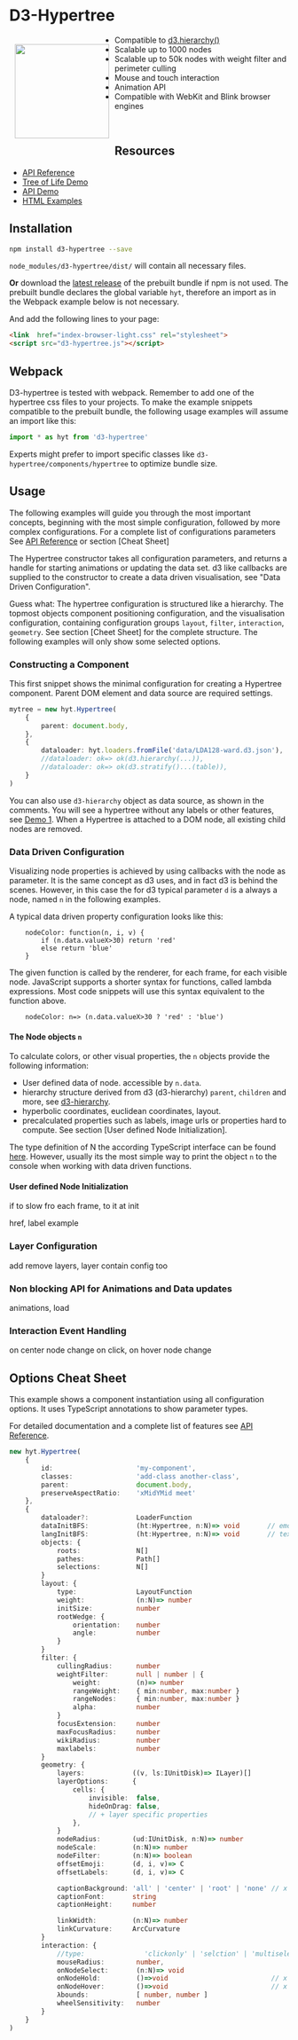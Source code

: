 <!--
<p align="justify">
<p align="center">
<a href="https://glouwa.github.io/d3-hypertree/">
  <img src="docs/img/screenshot-light-github.png?raw=true">
</a>
</p>
</p>
-->

<!--
<iframe width="590" height="590" src="https://glouwa.github.io/" frameborder="0" allowfullscreen="allowfullscreen"></iframe>

<iframe width="560" height="315" src="http://www.youtube.com/embed/t6kxOXOJj8E" frameborder="0" allowfullscreen="allowfullscreen"></iframe>
-->

# D3-Hypertree
<!--
<p align="justify">
<p align="center">
A Scalable Intercative Web Component for Hyperbolic Tree Visualisations.
</p>
</p>
-->

<a href="https://glouwa.github.io/d3-hypertree/"><img 
src="docs/img/screenshot-light-github.png?raw=true" width="170" align="left" hspace="10" vspace="16"></a>

- Compatible to [d3.hierarchy()](https://github.com/d3/d3-hierarchy#hierarchy) 
- Scalable up to 1000 nodes
- Scalable up to 50k nodes with weight filter and perimeter culling
- Mouse and touch interaction  
- Animation API 
- Compatible with WebKit and Blink browser engines
<br>



## Resources
- [API Reference](https://github.com/glouwa/d3-hypertree/blob/master/docs/readme.md)
- [Tree of Life Demo](https://hyperbolic-tree-of-life.github.io/)
- [API Demo](https://glouwa.github.io/d3-hypertree-examples/examples-html/mouse-events/)
- [HTML Examples](https://github.com/glouwa/d3-hypertree-examples/)

## Installation
```bash
npm install d3-hypertree --save
```
`node_modules/d3-hypertree/dist/` will contain all necessary files.

<b>Or</b> download the [latest release](https://cdn.jsdelivr.net/npm/d3-hypertree@1.1.0/dist/)
of the prebuilt bundle if npm is not used. 
The prebuilt bundle declares the global variable `hyt`, 
therefore an import as in the Webpack example below is not necessary.



And add the following lines to your page:
```html
<link  href="index-browser-light.css" rel="stylesheet">
<script src="d3-hypertree.js"></script>
```

## Webpack
D3-hypertree is tested with webpack. 
Remember to add one of the hypertree css files to your projects.
To make the example snippets compatible to the prebuilt bundle,
the following usage examples will assume an import like this:  
```typescript
import * as hyt from 'd3-hypertree'
```
Experts might prefer to import specific classes like `d3-hypertree/components/hypertree` to optimize bundle size.

## Usage
The following examples will guide you through the most important concepts, 
beginning with the most simple configuration, followed by more complex configurations.
For a complete list of configurations parameters 
See [API Reference](https://github.com/glouwa/d3-hypertree/blob/master/docs/readme.md) 
or section [Cheat Sheet]

The Hypertree constructor takes all configuration parameters, 
and returns a handle for starting animations or updating the data set.
d3 like callbacks are supplied to the constructor to create a data driven visualisation, 
see "Data Driven Configuration".

Guess what: The hypertree configuration is structured like a hierarchy.
The topmost objects component positioning configuration, 
and the visualisation configuration, 
containing configuration groups `layout`, `filter`, `interaction`, `geometry`.
See section [Cheet Sheet] for the complete structure.
The following examples will only show some selected options.

### Constructing a Component
This first snippet shows the minimal configuration for creating a Hypertree component.
Parent DOM element and data source are required settings.
```typescript
mytree = new hyt.Hypertree(
    {
        parent: document.body,        
    },
    {        
        dataloader: hyt.loaders.fromFile('data/LDA128-ward.d3.json'),
        //dataloader: ok=> ok(d3.hierarchy(...)),
        //dataloader: ok=> ok(d3.stratify()...(table)),        
    }
)
```
You can also use `d3-hierarchy` object as data source, as shown in the comments.
You will see a hypertree without any labels or other features, see [Demo 1](). 
When a Hypertree is attached to a DOM node, all existing child nodes are removed.

### Data Driven Configuration
Visualizing node properties is achieved by using callbacks with the node as parameter.
It is the same concept as d3 uses, and in fact d3 is behind the scenes. 
However, in this case the for d3 typical parameter `d` is a always a node,
named `n` in the following examples.

A typical data driven property configuration looks like this:
```
    nodeColor: function(n, i, v) {
        if (n.data.valueX>30) return 'red'
        else return 'blue'
    }
```
The given function is called by the renderer, for each frame, for each visible node.
JavaScript supports a shorter syntax for functions, called lambda expressions.
Most code snippets will use this syntax equivalent to the function above.
```
    nodeColor: n=> (n.data.valueX>30 ? 'red' : 'blue')
```

#### The Node objects `n`
To calculate colors, or other visual properties, the `n` objects provide 
the following information: 
-   User defined data of node. accessible by `n.data`.
-   hierarchy structure derived from d3 (d3-hierarchy) `parent`, `children` and more,
    see [d3-hierarchy]().
-   hyperbolic coordinates, euclidean coordinates, layout. 
-   precalculated properties such as labels, image urls or properties hard to compute.
    See section [User defined Node Initialization].

The type definition of N the according TypeScript interface can be found [here]().
However, usually its the most simple way to print the object `n` to the console when working with data driven functions.

#### User defined Node Initialization
if to slow fro each frame, to it at init

href, label example

### Layer Configuration 
add remove layers, layer contain config too

### Non blocking API for Animations and Data updates
animations, load

### Interaction Event Handling
on center node change on click, on hover node change

## Options Cheat Sheet

This example shows a component instantiation using all configuration options. 
It uses TypeScript annotations to show parameter types.

For detailed documentation and a complete list of features see 
[API Reference](https://github.com/glouwa/d3-hypertree/blob/master/docs/readme.md).

```typescript
new hyt.Hypertree(
    {
        id:                     'my-component',
        classes:                'add-class another-class',
        parent:                 document.body,        
        preserveAspectRatio:    'xMidYMid meet'
    },
    {
        dataloader?:            LoaderFunction   
        dataInitBFS:            (ht:Hypertree, n:N)=> void       // emoji, imghref
        langInitBFS:            (ht:Hypertree, n:N)=> void       // text, wiki, clickable, cell,
        objects: {
            roots:              N[]
            pathes:             Path[]
            selections:         N[]    
        }
        layout: {
            type:               LayoutFunction
            weight:             (n:N)=> number
            initSize:           number
            rootWedge: {
                orientation:    number
                angle:          number
            }
        }
        filter: {
            cullingRadius:      number
            weightFilter:       null | number | {            
                weight:         (n)=> number
                rangeWeight:    { min:number, max:number }
                rangeNodes:     { min:number, max:number }
                alpha:          number
            }
            focusExtension:     number
            maxFocusRadius:     number
            wikiRadius:         number
            maxlabels:          number       
        }       
        geometry: {        
            layers:            ((v, ls:IUnitDisk)=> ILayer)[]
            layerOptions:      {
                cells: {
                    invisible:  false,
                    hideOnDrag: false,
                    // + layer specific properties 
                },
            }
            nodeRadius:        (ud:IUnitDisk, n:N)=> number
            nodeScale:         (n:N)=> number
            nodeFilter:        (n:N)=> boolean
            offsetEmoji:       (d, i, v)=> C
            offsetLabels:      (d, i, v)=> C

            captionBackground: 'all' | 'center' | 'root' | 'none' // x 
            captionFont:       string
            captionHeight:     number

            linkWidth:         (n:N)=> number
            linkCurvature:     ArcCurvature
        }
        interaction: {          
            //type:               'clickonly' | 'selction' | 'multiselection' | centernodeselectable'
            mouseRadius:        number,
            onNodeSelect:       (n:N)=> void
            onNodeHold:         ()=>void                          // x 
            onNodeHover:        ()=>void                          // x 
            λbounds:            [ number, number ]
            wheelSensitivity:   number
        }
    }
)
```
